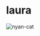 # laura
![nyan-cat](https://github.com/user-attachments/assets/e5e90c3f-bfc6-44ae-bdd4-d94915ba76b6)
